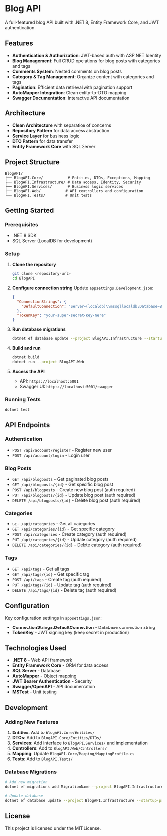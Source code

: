 # Blog API

A full-featured blog API built with .NET 8, Entity Framework Core, and JWT authentication.

## Features

- **Authentication & Authorization**: JWT-based auth with ASP.NET Identity
- **Blog Management**: Full CRUD operations for blog posts with categories and tags
- **Comments System**: Nested comments on blog posts
- **Category & Tag Management**: Organize content with categories and tags
- **Pagination**: Efficient data retrieval with pagination support
- **AutoMapper Integration**: Clean entity-to-DTO mapping
- **Swagger Documentation**: Interactive API documentation

## Architecture

- **Clean Architecture** with separation of concerns
- **Repository Pattern** for data access abstraction
- **Service Layer** for business logic
- **DTO Pattern** for data transfer
- **Entity Framework Core** with SQL Server

## Project Structure

```
BlogAPI/
├── BlogAPI.Core/           # Entities, DTOs, Exceptions, Mapping
├── BlogAPI.Infrastructure/ # Data access, Identity, Security
├── BlogAPI.Services/       # Business logic services
├── BlogAPI.Web/           # API controllers and configuration
└── BlogAPI.Tests/         # Unit tests
```

## Getting Started

### Prerequisites

- .NET 8 SDK
- SQL Server (LocalDB for development)

### Setup

1. **Clone the repository**
   ```bash
   git clone <repository-url>
   cd BlogAPI
   ```

2. **Configure connection string**
   Update `appsettings.Development.json`:
   ```json
   {
     "ConnectionStrings": {
       "DefaultConnection": "Server=(localdb)\\mssqllocaldb;Database=BlogApiDb;Trusted_Connection=True;MultipleActiveResultSets=true"
     },
     "TokenKey": "your-super-secret-key-here"
   }
   ```

3. **Run database migrations**
   ```bash
   dotnet ef database update --project BlogAPI.Infrastructure --startup-project BlogAPI.Web
   ```

4. **Build and run**
   ```bash
   dotnet build
   dotnet run --project BlogAPI.Web
   ```

5. **Access the API**
   - API: `https://localhost:5001`
   - Swagger UI: `https://localhost:5001/swagger`

### Running Tests

```bash
dotnet test
```

## API Endpoints

### Authentication
- `POST /api/account/register` - Register new user
- `POST /api/account/login` - Login user

### Blog Posts
- `GET /api/blogposts` - Get paginated blog posts
- `GET /api/blogposts/{id}` - Get specific blog post
- `POST /api/blogposts` - Create new blog post (auth required)
- `PUT /api/blogposts/{id}` - Update blog post (auth required)
- `DELETE /api/blogposts/{id}` - Delete blog post (auth required)

### Categories
- `GET /api/categories` - Get all categories
- `GET /api/categories/{id}` - Get specific category
- `POST /api/categories` - Create category (auth required)
- `PUT /api/categories/{id}` - Update category (auth required)
- `DELETE /api/categories/{id}` - Delete category (auth required)

### Tags
- `GET /api/tags` - Get all tags
- `GET /api/tags/{id}` - Get specific tag
- `POST /api/tags` - Create tag (auth required)
- `PUT /api/tags/{id}` - Update tag (auth required)
- `DELETE /api/tags/{id}` - Delete tag (auth required)

## Configuration

Key configuration settings in `appsettings.json`:

- **ConnectionStrings:DefaultConnection** - Database connection string
- **TokenKey** - JWT signing key (keep secret in production)

## Technologies Used

- **.NET 8** - Web API framework
- **Entity Framework Core** - ORM for data access
- **SQL Server** - Database
- **AutoMapper** - Object mapping
- **JWT Bearer Authentication** - Security
- **Swagger/OpenAPI** - API documentation
- **MSTest** - Unit testing

## Development

### Adding New Features

1. **Entities**: Add to `BlogAPI.Core/Entities/`
2. **DTOs**: Add to `BlogAPI.Core/Entities/DTOs/`
3. **Services**: Add interface to `BlogAPI.Services/` and implementation
4. **Controllers**: Add to `BlogAPI.Web/Controllers/`
5. **Mapping**: Update `BlogAPI.Core/Mapping/MappingProfile.cs`
6. **Tests**: Add to `BlogAPI.Tests/`

### Database Migrations

```bash
# Add new migration
dotnet ef migrations add MigrationName --project BlogAPI.Infrastructure --startup-project BlogAPI.Web

# Update database
dotnet ef database update --project BlogAPI.Infrastructure --startup-project BlogAPI.Web
```

## License

This project is licensed under the MIT License.
